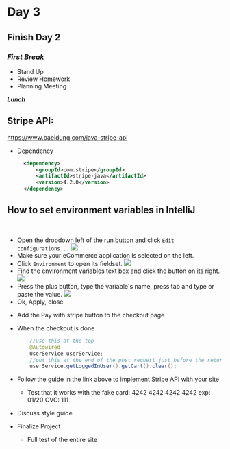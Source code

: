 # Day 3

## Finish Day 2

### *__First Break__*

- Stand Up
- Review Homework
- Planning Meeting

*__Lunch__*

## Stripe API:

https://www.baeldung.com/java-stripe-api

- Dependency
    ```xml
      <dependency>
          <groupId>com.stripe</groupId>
          <artifactId>stripe-java</artifactId>
          <version>4.2.0</version>
      </dependency>
    ```

## How to set environment variables in IntelliJ
​
* Open the dropdown left of the run button and click `Edit configurations...`
![](https://i.imgur.com/BI1sIv6.png)
* Make sure your eCommerce application is selected on the left.
* Click `Environment` to open its fieldset.
![](https://i.imgur.com/Lb3A2DU.png)
* Find the environment variables text box and click the button on its right.
![](https://i.imgur.com/kG2ftTz.png)
* Press the plus button, type the variable's name, press tab and type or paste the value.
![](https://i.imgur.com/BkQjdHG.png)
* Ok, Apply, close

- Add the Pay with stripe button to the checkout page

- When the checkout is done
    ```java
        //use this at the top
        @Autowired
        UserService userService;
        //put this at the end of the post request just before the return.
        userService.getLoggedInUser().getCart().clear();
    ```
    
- Follow the guide in the link above to implement Stripe API with your site
    - Test that it works with the fake card: 4242 4242 4242 4242 exp: 01/20 CVC: 111

- Discuss style guide
- Finalize Project
    - Full test of the entire site
